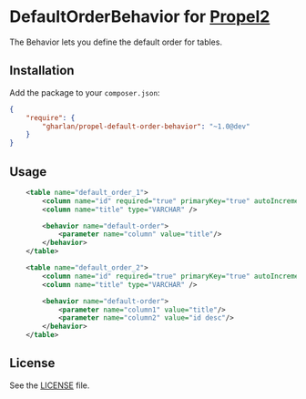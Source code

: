 DefaultOrderBehavior for [Propel2](https://github.com/propelorm/Propel2)
==================================

The Behavior lets you define the default order for tables.

Installation
------------

Add the package to your `composer.json`:

```json
{
    "require": {
        "gharlan/propel-default-order-behavior": "~1.0@dev"
    }
}
```

Usage
-----

```xml
    <table name="default_order_1">
        <column name="id" required="true" primaryKey="true" autoIncrement="true" type="INTEGER" />
        <column name="title" type="VARCHAR" />

        <behavior name="default-order">
            <parameter name="column" value="title"/>
        </behavior>
    </table>

    <table name="default_order_2">
        <column name="id" required="true" primaryKey="true" autoIncrement="true" type="INTEGER" />
        <column name="title" type="VARCHAR" />

        <behavior name="default-order">
            <parameter name="column1" value="title"/>
            <parameter name="column2" value="id desc"/>
        </behavior>
    </table>
```

License
-------

See the [LICENSE](LICENSE) file.
